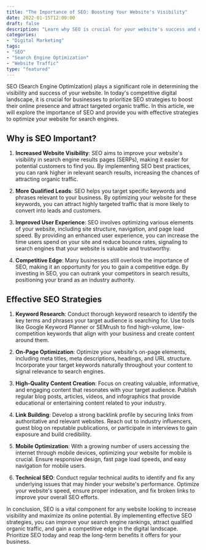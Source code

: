 ```yaml
---
title: "The Importance of SEO: Boosting Your Website's Visibility"
date: 2022-01-15T12:00:00
draft: false
description: "Learn why SEO is crucial for your website's success and discover effective strategies to improve your search engine rankings."
categories:
- "Digital Marketing"
tags:
- "SEO"
- "Search Engine Optimization"
- "Website Traffic"
type: "featured"
---
```


SEO (Search Engine Optimization) plays a significant role in determining the visibility and success of your website. In today's competitive digital landscape, it is crucial for businesses to prioritize SEO strategies to boost their online presence and attract targeted organic traffic. In this article, we will explore the importance of SEO and provide you with effective strategies to optimize your website for search engines.

## Why is SEO Important?

1. **Increased Website Visibility**: SEO aims to improve your website's visibility in search engine results pages (SERPs), making it easier for potential customers to find you. By implementing SEO best practices, you can rank higher in relevant search results, increasing the chances of attracting organic traffic.

2. **More Qualified Leads**: SEO helps you target specific keywords and phrases relevant to your business. By optimizing your website for these keywords, you can attract highly targeted traffic that is more likely to convert into leads and customers.

3. **Improved User Experience**: SEO involves optimizing various elements of your website, including site structure, navigation, and page load speed. By providing an enhanced user experience, you can increase the time users spend on your site and reduce bounce rates, signaling to search engines that your website is valuable and trustworthy.

4. **Competitive Edge**: Many businesses still overlook the importance of SEO, making it an opportunity for you to gain a competitive edge. By investing in SEO, you can outrank your competitors in search results, positioning your brand as an industry authority.

## Effective SEO Strategies

1. **Keyword Research**: Conduct thorough keyword research to identify the key terms and phrases your target audience is searching for. Use tools like Google Keyword Planner or SEMrush to find high-volume, low-competition keywords that align with your business and create content around them.

2. **On-Page Optimization**: Optimize your website's on-page elements, including meta titles, meta descriptions, headings, and URL structure. Incorporate your target keywords naturally throughout your content to signal relevance to search engines.

3. **High-Quality Content Creation**: Focus on creating valuable, informative, and engaging content that resonates with your target audience. Publish regular blog posts, articles, videos, and infographics that provide educational or entertaining content related to your industry.

4. **Link Building**: Develop a strong backlink profile by securing links from authoritative and relevant websites. Reach out to industry influencers, guest blog on reputable publications, or participate in interviews to gain exposure and build credibility.

5. **Mobile Optimization**: With a growing number of users accessing the internet through mobile devices, optimizing your website for mobile is crucial. Ensure responsive design, fast page load speeds, and easy navigation for mobile users.

6. **Technical SEO**: Conduct regular technical audits to identify and fix any underlying issues that may hinder your website's performance. Optimize your website's speed, ensure proper indexation, and fix broken links to improve your overall SEO efforts.

In conclusion, SEO is a vital component for any website looking to increase visibility and maximize its online potential. By implementing effective SEO strategies, you can improve your search engine rankings, attract qualified organic traffic, and gain a competitive edge in the digital landscape. Prioritize SEO today and reap the long-term benefits it offers for your business.
